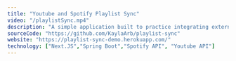 ```yaml
---
title: "Youtube and Spotify Playlist Sync"
video: "/playlistSync.mp4"
description: "A simple application built to practice integrating external APIs. Users are first prompted to authorize their Spotify account, then they can create or delete their spotify playlists and add songs from a youtube playlist to one of their Spotify playlists."
sourceCode: "https://github.com/KaylaArb/playlist-sync"
website: "https://playlist-sync-demo.herokuapp.com/"
technology: ["Next.JS","Spring Boot","Spotify API", "Youtube API"]
---
```

